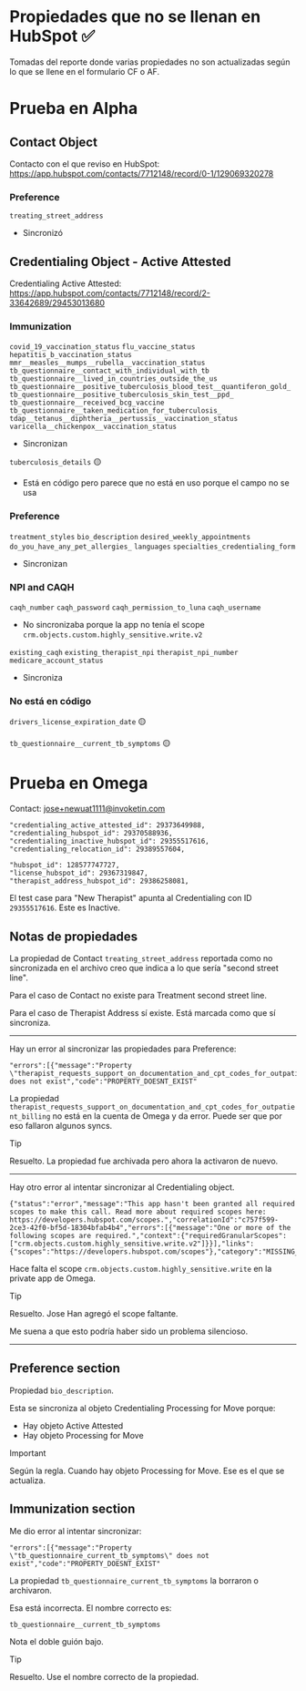 # Propiedades que no se llenan en HubSpot ✅

Tomadas del reporte donde varias propiedades no son actualizadas según lo que se llene en el formulario CF o AF.

# Prueba en Alpha

## Contact Object

Contacto con el que reviso en HubSpot: https://app.hubspot.com/contacts/7712148/record/0-1/129069320278

### Preference

`treating_street_address`

- Sincronizó

## Credentialing Object - Active Attested

Credentialing Active Attested: https://app.hubspot.com/contacts/7712148/record/2-33642689/29453013680

### Immunization

`covid_19_vaccination_status`
`flu_vaccine_status`
`hepatitis_b_vaccination_status`
`mmr__measles__mumps__rubella__vaccination_status`
`tb_questionnaire__contact_with_individual_with_tb`
`tb_questionnaire__lived_in_countries_outside_the_us`
`tb_questionnaire__positive_tuberculosis_blood_test__quantiferon_gold_`
`tb_questionnaire__positive_tuberculosis_skin_test__ppd_`
`tb_questionnaire__received_bcg_vaccine`
`tb_questionnaire__taken_medication_for_tuberculosis_`
`tdap__tetanus__diphtheria__pertussis__vaccination_status`
`varicella__chickenpox__vaccination_status`

- Sincronizan

`tuberculosis_details` 🟡

- Está en código pero parece que no está en uso porque el campo no se usa

### Preference

`treatment_styles`
`bio_description`
`desired_weekly_appointments`
`do_you_have_any_pet_allergies_`
`languages`
`specialties_credentialing_form`

- Sincronizan

### NPI and CAQH

`caqh_number`
`caqh_password`
`caqh_permission_to_luna`
`caqh_username`

- No sincronizaba porque la app no tenía el scope `crm.objects.custom.highly_sensitive.write.v2`

`existing_caqh`
`existing_therapist_npi`
`therapist_npi_number`
`medicare_account_status`

- Sincroniza

### No está en código

`drivers_license_expiration_date` 🟡

`tb_questionnaire__current_tb_symptoms` 🟡

# Prueba en Omega

Contact: jose+newuat1111@invoketin.com

```
"credentialing_active_attested_id": 29373649988,
"credentialing_hubspot_id": 29370588936,
"credentialing_inactive_hubspot_id": 29355517616,
"credentialing_relocation_id": 29389557604,

"hubspot_id": 128577747727,
"license_hubspot_id": 29367319847,
"therapist_address_hubspot_id": 29386258081,
```

El test case para "New Therapist" apunta al Credentialing con ID `29355517616`. Este es Inactive.

## Notas de propiedades

La propiedad de Contact `treating_street_address` reportada como no sincronizada en el archivo creo que indica a lo que sería "second street line".

Para el caso de Contact no existe para Treatment second street line.

Para el caso de Therapist Address sí existe. Está marcada como que sí sincroniza.

---

Hay un error al sincronizar las propiedades para Preference:
```
"errors":[{"message":"Property \"therapist_requests_support_on_documentation_and_cpt_codes_for_outpatient_billing\" does not exist","code":"PROPERTY_DOESNT_EXIST"
```

La propiedad `therapist_requests_support_on_documentation_and_cpt_codes_for_outpatient_billing` no está en la cuenta de Omega y da error. Puede ser que por eso fallaron algunos syncs.

> [!Tip]
> Resuelto. La propiedad fue archivada pero ahora la activaron de nuevo.

---

Hay otro error al intentar sincronizar al Credentialing object.

```
{"status":"error","message":"This app hasn't been granted all required scopes to make this call. Read more about required scopes here: https://developers.hubspot.com/scopes.","correlationId":"c757f599-2ce3-42f0-bf5d-18304bfab4b4","errors":[{"message":"One or more of the following scopes are required.","context":{"requiredGranularScopes":["crm.objects.custom.highly_sensitive.write.v2"]}}],"links":{"scopes":"https://developers.hubspot.com/scopes"},"category":"MISSING_SCOPES"}
```

Hace falta el scope `crm.objects.custom.highly_sensitive.write` en la private app de Omega.

> [!Tip]
> Resuelto. Jose Han agregó el scope faltante.
>
> Me suena a que esto podría haber sido un problema silencioso.

---

## Preference section

Propiedad `bio_description`.

Esta se sincroniza al objeto Credentialing Processing for Move porque:

- Hay objeto Active Attested
- Hay objeto Processing for Move

> [!Important]
> Según la regla. Cuando hay objeto Processing for Move. Ese es el que se actualiza.


## Immunization section

Me dio error al intentar sincronizar:
```
"errors":[{"message":"Property \"tb_questionnaire_current_tb_symptoms\" does not exist","code":"PROPERTY_DOESNT_EXIST"
```

La propiedad `tb_questionnaire_current_tb_symptoms` la borraron o archivaron.

Esa está incorrecta. El nombre correcto es:
```
tb_questionnaire__current_tb_symptoms
```

Nota el doble guión bajo.

> [!Tip]
> Resuelto. Use el nombre correcto de la propiedad.

